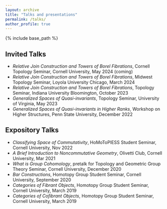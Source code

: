 ```yaml
---
layout: archive
title: "Talks and presentations"
permalink: /talks/
author_profile: true
---
```


{% include base_path %}

Invited Talks
------
- *Relative Join Construction and Towers of Borel Fibrations*, Cornell Topology Seminar, Cornell University, May 2024 (coming)
- *Relative Join Construction and Towers of Borel Fibrations*, Midwest Topology Seminar, Loyola University Chicago, March 2024
- *Relative Join Construction and Towers of Borel Fibrations*, Topology Seminar, Indiana University Bloomington, October 2023
- *Generalized Spaces of Quasi-invariants*, Topology Seminar, University of Virginia, May 2023
- *Generalized Spaces of Quasi-invariants in Higher Ranks*, Workshop on Higher Structures, Penn State University, December 2022


Expository Talks
------
- *Classifying Space of Commutativity*, HoMoToPIESS Student Seminar, Cornell University, Nov 2022
- *A Brief Introduction to Noncommutative Geometry*, Olivetti Club, Cornell University, Mar 2021
- *What is Group Cohomology*, pretalk for Topology and Geometric Group Theory Seminar, Cornell University, December 2020
- *Bar Constructions*, Homotopy Group Student Seminar, Cornell University, September 2020
- *Categories of Fibrant Objects*, Homotopy Group Student Seminar, Cornell University, March 2019
- *Categories of Cofibrant Objects*, Homotopy Group Student Seminar, Cornell University, March 2019